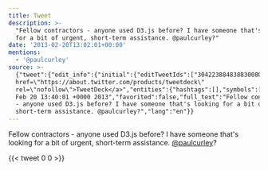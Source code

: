 ```yaml
---
title: Tweet
description: >-
  "Fellow contractors - anyone used D3.js before? I have someone that's looking
  for a bit of urgent, short-term assistance. @paulcurley?"
date: '2013-02-20T13:02:01+00:00'
mentions:
  - '@paulcurley'
source: >-
  {"tweet":{"edit_info":{"initial":{"editTweetIds":["304223884838830080"],"editableUntil":"2013-02-20T14:40:01.009Z","editsRemaining":"5","isEditEligible":true}},"retweeted":false,"source":"<a
  href=\"https://about.twitter.com/products/tweetdeck\"
  rel=\"nofollow\">TweetDeck</a>","entities":{"hashtags":[],"symbols":[],"user_mentions":[{"name":"Paul","screen_name":"paulcurley","indices":["121","132"],"id_str":"24747549","id":"24747549"}],"urls":[]},"display_text_range":["0","133"],"favorite_count":"0","id_str":"304223884838830080","truncated":false,"retweet_count":"0","id":"304223884838830080","created_at":"Wed
  Feb 20 13:40:01 +0000 2013","favorited":false,"full_text":"Fellow contractors
  - anyone used D3.js before? I have someone that's looking for a bit of urgent,
  short-term assistance. @paulcurley?","lang":"en"}}
---
```

Fellow contractors - anyone used D3.js before? I have someone that's looking for a bit of urgent, short-term assistance. [@paulcurley](https://twitter.com/@paulcurley)?
    
{{< tweet 0 0 >}}
    
